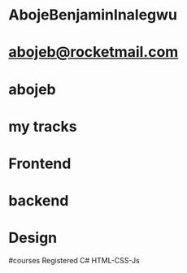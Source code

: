 # AbojeBenjaminInalegwu
# abojeb@rocketmail.com
# abojeb
# my tracks
# Frontend
# backend
# Design
#courses Registered
C#
HTML-CSS-Js
